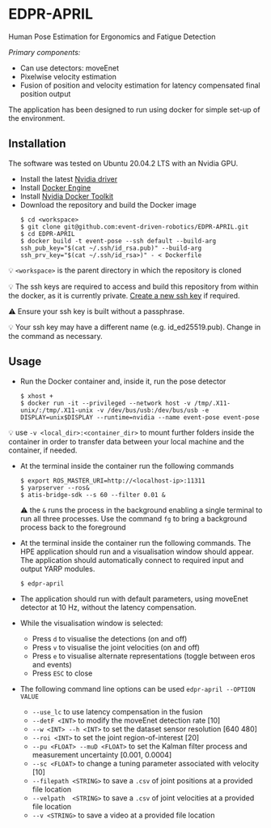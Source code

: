 # EDPR-APRIL

Human Pose Estimation for Ergonomics and Fatigue Detection


*Primary components:*
- Can use detectors: moveEnet
- Pixelwise velocity estimation
- Fusion of position and velocity estimation for latency compensated final position output

The application has been designed to run using docker for simple set-up of the environment.

## Installation
The software was tested on Ubuntu 20.04.2 LTS with an Nvidia GPU.

- Install the latest [Nvidia driver](https://github.com/NVIDIA/nvidia-docker/wiki/Frequently-Asked-Questions#how-do-i-install-the-nvidia-driver)
- Install [Docker Engine](https://docs.docker.com/engine/install/ubuntu)
- Install [Nvidia Docker Toolkit](https://docs.nvidia.com/datacenter/cloud-native/container-toolkit/install-guide.html#docker)
- Download the repository and build the Docker image
    ```shell
    $ cd <workspace>
    $ git clone git@github.com:event-driven-robotics/EDPR-APRIL.git
    $ cd EDPR-APRIL
    $ docker build -t event-pose --ssh default --build-arg ssh_pub_key="$(cat ~/.ssh/id_rsa.pub)" --build-arg ssh_prv_key="$(cat ~/.ssh/id_rsa>)" - < Dockerfile
    ```
:bulb: `<workspace>` is the parent directory in which the repository is cloned

:bulb: The ssh keys are required to access and build this repository from within the docker, as it is currently private. [Create a new ssh key](https://docs.github.com/en/github/authenticating-to-github/connecting-to-github-with-ssh/generating-a-new-ssh-key-and-adding-it-to-the-ssh-agent) if required.

:warning: Ensure your ssh key is built without a passphrase.

:bulb: Your ssh key may have a different name (e.g. id_ed25519.pub). Change in the command as necessary.

## Usage
- Run the Docker container and, inside it, run the pose detector
    ```shell
    $ xhost +
    $ docker run -it --privileged --network host -v /tmp/.X11-unix/:/tmp/.X11-unix -v /dev/bus/usb:/dev/bus/usb -e DISPLAY=unix$DISPLAY --runtime=nvidia --name event-pose event-pose
    ```

:bulb: use `-v <local_dir>:<container_dir>` to mount further folders inside the container in order to transfer data between your local machine and the container, if needed.

- At the terminal inside the container run the following commands
  ```shell
  $ export ROS_MASTER_URI=http://<localhost-ip>:11311
  $ yarpserver --ros&
  $ atis-bridge-sdk --s 60 --filter 0.01 &
  ```
  :warning: the `&` runs the process in the background enabling a single terminal to run all three processes. Use the command `fg` to bring a background process back to the foreground

- At the terminal inside the container run the following commands. The HPE application should run and a visualisation window should appear. The application should automatically connect to required input and output YARP modules.
  ```shell 
  $ edpr-april
  ```

- The application should run with default parameters, using moveEnet detector at 10 Hz, without the latency compensation.

- While the visualisation window is selected:
  - Press `d` to visualise the detections (on and off)
  - Press `v` to visualise the joint velocities (on and off)
  - Press `e` to visualise alternate representations (toggle between eros and events)
  - Press `ESC` to close

- The following command line options can be used `edpr-april --OPTION VALUE`
  - `--use_lc` to use latency compensation in the fusion
  - `--detF <INT>` to modify the moveEnet detection rate [10]
  - `--w <INT> --h <INT>` to set the dataset sensor resolution [640 480]
  - `--roi <INT>` to set the joint region-of-interest [20]
  - `--pu <FLOAT> --muD <FLOAT>` to set the Kalman filter process and measurement uncertainty [0.001, 0.0004]
  - `--sc <FLOAT>` to change a tuning parameter associated with velocity [10]
  - `--filepath <STRING>` to save a `.csv` of joint positions at a provided file location
  - `--velpath  <STRING>` to save a `.csv` of joint velocities at a provided file location
  - `--v <STRING>` to save a video at a provided file location

